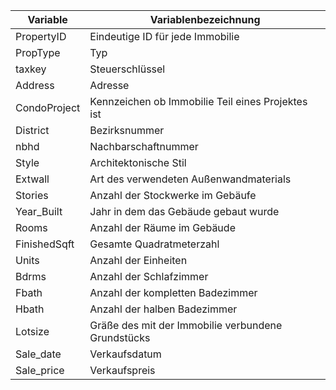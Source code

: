 | Variable      | Variablenbezeichnung                                                    
|---------------|-------------------------------------------------------------------
| PropertyID    | Eindeutige ID für jede Immobilie                  
| PropType      | Typ
| taxkey        | Steuerschlüssel                   
| Address       | Adresse                            
| CondoProject  | Kennzeichen ob Immobilie Teil eines Projektes ist
| District      | Bezirksnummer                          
| nbhd          | Nachbarschaftnummer                  
| Style         | Architektonische Stil                  
| Extwall       | Art des verwendeten Außenwandmaterials                       
| Stories       | Anzahl der Stockwerke im Gebäufe                         
| Year_Built    | Jahr in dem das Gebäude gebaut wurde                              
| Rooms         | Anzahl der Räume im Gebäude                          
| FinishedSqft  | Gesamte Quadratmeterzahl 
| Units         | Anzahl der Einheiten 
| Bdrms         | Anzahl der Schlafzimmer                         
| Fbath         | Anzahl der kompletten Badezimmer                   
| Hbath         | Anzahl der halben Badezimmer                  
| Lotsize       | Gräße des mit der Immobilie verbundene Grundstücks             
| Sale_date     | Verkaufsdatum                           
| Sale_price    | Verkaufspreis                              